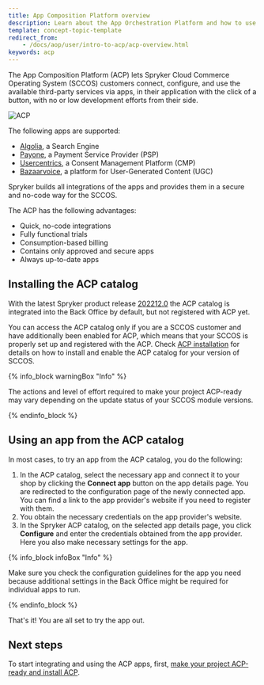 ```yaml
---
title: App Composition Platform overview
description: Learn about the App Orchestration Platform and how to use it.
template: concept-topic-template
redirect_from:
    - /docs/aop/user/intro-to-acp/acp-overview.html
keywords: acp
---
```


The App Composition Platform (ACP) lets Spryker Cloud Commerce Operating System (SCCOS) customers connect, configure, and use the available third-party services via apps, in their application with the click of a button, with no or low development efforts from their side.

![ACP](https://spryker.s3.eu-central-1.amazonaws.com/docs/aop/app-orchestration-platform-overview/aop.png)

<a name="supported-apps"></a>

The following apps are supported:

- [Algolia](/docs/pbc/all/search/{{site.version}}/base-shop/third-party-integrations/algolia.html), a Search Engine
- [Payone](/docs/pbc/all/payment-service-providers/payone/payone.html), a Payment Service Provider (PSP)
- [Usercentrics](/docs/pbc/all/usercentrics/usercentrics.html), a Consent Management Platform (CMP)
- [Bazaarvoice](/docs/pbc/all/ratings-reviews/{{site.version}}/third-party-integrations/bazaarvoice.html), a platform for User-Generated Content (UGC)

Spryker builds all integrations of the apps and provides them in a secure and no-code way for the SCCOS.

The ACP has the following advantages:

- Quick, no-code integrations
- Fully functional trials
- Consumption-based billing
- Contains only approved and secure apps
- Always up-to-date apps

## Installing the ACP catalog

With the latest Spryker product release [202212.0](/docs/scos/user/intro-to-spryker/releases/release-notes/release-notes-202212.0/release-notes-202212.0.html) the ACP catalog is integrated into the Back Office by default, but not registered with ACP yet. 

You can access the ACP catalog only if you are a SCCOS customer and have additionally been enabled for ACP, which means that your SCCOS is properly set up and registered with the ACP. Check [ACP installation](/docs/acp/user/app-composition-platform-installation.html) for details on how to install and enable the ACP catalog for your version of SCCOS.

{% info_block warningBox "Info" %}

The actions and level of effort required to make your project ACP-ready may vary depending on the update status of your SCCOS module versions.

{% endinfo_block %}


## Using an app from the ACP catalog

In most cases, to try an app from the ACP catalog, you do the following:

1. In the ACP catalog, select the necessary app and connect it to your shop by clicking the **Connect app** button on the app details page. You are redirected to the configuration page of the newly connected app. You can find a link to the app provider's website if you need to register with them.
2. You obtain the necessary credentials on the app provider's website.
3. In the Spryker ACP catalog, on the selected app details page, you click **Configure** and enter the credentials obtained from the app provider. Here you also make necessary settings for the app.

{% info_block infoBox "Info" %}

Make sure you check the configuration guidelines for the app you need because additional settings in the Back Office might be required for individual apps to run.

{% endinfo_block %}

That's it! You are all set to try the app out.

## Next steps
To start integrating and using the ACP apps, first, [make your project ACP-ready and install ACP](/docs/acp/user/app-composition-platform-installation.html#getting-sccos-acp-ready).
